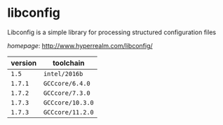 # libconfig

Libconfig is a simple library for processing structured configuration files

*homepage*: <http://www.hyperrealm.com/libconfig/>

version | toolchain
--------|----------
``1.5`` | ``intel/2016b``
``1.7.1`` | ``GCCcore/6.4.0``
``1.7.2`` | ``GCCcore/7.3.0``
``1.7.3`` | ``GCCcore/10.3.0``
``1.7.3`` | ``GCCcore/11.2.0``
